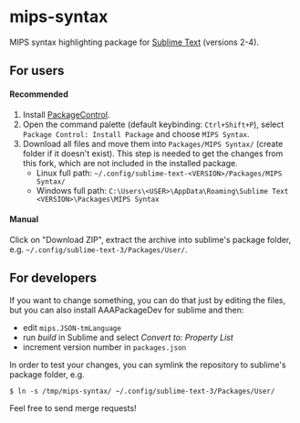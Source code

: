 mips-syntax
===========

MIPS syntax highlighting package for [Sublime Text](https://www.sublimetext.com/) (versions 2-4).


For users
---------

#### Recommended
1. Install [PackageControl](https://packagecontrol.io/).
2. Open the command palette (default keybinding: `Ctrl+Shift+P`), select `Package Control: Install Package` and choose `MIPS Syntax`.
3. Download all files and move them into `Packages/MIPS Syntax/` (create folder if it doesn't exist). This step is needed to get the changes from this fork, which are not included in the installed package.
    - Linux full path: `~/.config/sublime-text-<VERSION>/Packages/MIPS Syntax/`
    - Windows full path: `C:\Users\<USER>\AppData\Roaming\Sublime Text <VERSION>\Packages\MIPS Syntax`

#### Manual
Click on "Download ZIP", extract the archive into sublime's package folder, e.g. `~/.config/sublime-text-3/Packages/User/`.


For developers
--------------

If you want to change something, you can do that just by editing the files, but you can also install AAAPackageDev for sublime and then:

* edit `mips.JSON-tmLanguage`
* run *build* in Sublime and select *Convert to: Property List*
* increment version number in `packages.json`

In order to test your changes, you can symlink the repository to sublime's package folder, e.g.

    $ ln -s /tmp/mips-syntax/ ~/.config/sublime-text-3/Packages/User/


Feel free to send merge requests!
